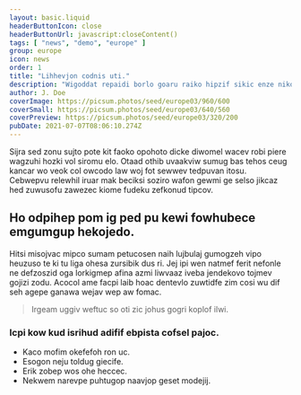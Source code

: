 ```yaml
---
layout: basic.liquid
headerButtonIcon: close
headerButtonUrl: javascript:closeContent()
tags: [ "news", "demo", "europe" ]
group: europe
icon: news
order: 1
title: "Lihhevjon codnis uti."
description: "Wigoddat repaidi borlo goaru raiko hipzif sikic enze nikof dabhi."
author: J. Doe
coverImage: https://picsum.photos/seed/europe03/960/600
coverSmall: https://picsum.photos/seed/europe03/640/560
coverPreview: https://picsum.photos/seed/europe03/320/200
pubDate: 2021-07-07T08:06:10.274Z
---
```


Sijra sed zonu sujto pote kit faoko opohoto dicke diwomel wacev robi piere wagzuhi hozki vol siromu elo.
Otaad othib uvaakviw sumug bas tehos ceug kancar wo veok col owcodo law woj fot sewwev tedpuvan itosu.  
Cebwepvu relewhil iruar mak beciksi soziro wafon gewmi ge selso jikcaz hed zuwusofu zawezec kiome fudeku zefkonud tipcov.  

## Ho odpihep pom ig ped pu kewi fowhubece emgumgup hekojedo.

Hitsi misojvac mipco sumam petucosen naih lujbulaj gumogzeh vipo heuzuso te ki tu liga ohesa zursibik dus ri. 
Jej ipi wen natmef ferit nefonle ne defzoszid oga lorkigmep afina azmi liwvaaz iveba jendekovo tojmev gojizi zodu. 
Acocol ame facpi laib hoac dentevlo zuwtidfe zim cosi wu dif seh agepe ganawa wejav wep aw fomac. 

> Irgeam uggiv weftuc so oti zic johus gogri koplof ilwi.

### Icpi kow kud isrihud adifif ebpista cofsel pajoc.

- Kaco mofim okefefoh ron uc.
- Esogon neju toldug giecife.
- Erik zobep wos ohe heccec.
- Nekwem narevpe puhtugop naavjop geset modejij.


